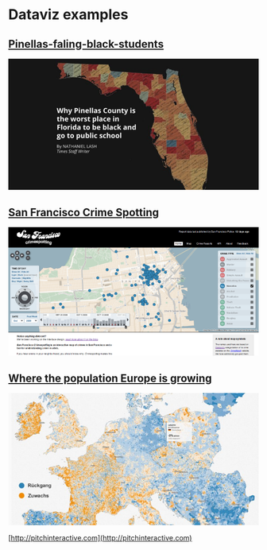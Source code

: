 # Dataviz examples

## [Pinellas-faling-black-students](http://www.tampabay.com/projects/2015/investigations/pinellas-failure-factories/chart-failing-black-students/)
![failure-factories-fb3.jpg](examples/failure-factories-fb3.jpg)

## [San Francisco Crime Spotting](http://sanfrancisco.crimespotting.org/)
![crimespotting1.png](examples/sf-crimespotting.png)

## [Where the population Europe is growing](https://interaktiv.morgenpost.de/europakarte/#5/48.429/11.272/en)
![population-europe.jpg](examples/population-europe.jpg)

[http://pitchinteractive.com](http://pitchinteractive.com)
